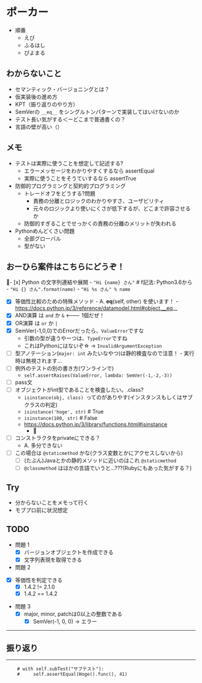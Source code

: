 # ポーカー

-   順番
    -   えび
    -   ふるはし
    -   ぴよまる

## わからないこと

-   セマンティック・バージョニングとは？
-   仮実装後の進め方
-   KPT（振り返りのやり方）
-   SemVerの `__eq__` をシングルトンパターンで実装してはいけないのか
-  テスト長い気がする＜ーどこまで普通書くの？
-  言語の壁が高い（）

## メモ

-   テストは実際に使うことを想定して記述する?
    -   エラーメッセージをわかりやすくするなら assertEqual
    -   実際に使うことをそうていするなら assertTrue
-   防御的プログラミングと契約的プログラミング
    -   トレードオフをどうする?問題
        -   責務の分離とロジックのわかりやすさ、ユーザビリティ
        -   元々のロジックより使いにくさが低下するが、どこまで許容させるか
    -   防御的すぎることでせっかくの責務の分離のメリットが失われる
-   Pythonめんどくさい問題
    -   全部グローバル
    -   型がない

## おーひら案件はこちらにどうぞ！
- [x] Python の文字列連結や展開
    - `"Hi {name} さん"` # f記法: Python3.6から
    - `"Hi {} さん".format(name)`
    - `"Hi %s さん" % name`
- [x] 等価性比較のための特殊メソッド - A. **eq**(self, other) を使います！ - https://docs.python.jp/3/reference/datamodel.html#object.__eq__
- [x] AND演算 は `and` か `&` <--- 1個だぜ！
- [x] OR演算  は  `or` か `|`
- [x] SemVer(-1,0,0)でのErrorだったら、`ValueError`ですな
    - 引数の型が違うやーつは、`TypeError`ですね
    - これはPythonにはないぞ☆ -> `InvalidArgumentException`
- [ ] 型アノテーション(`major: int` みたいなやつ)は静的検査なので注意！
        - 実行時は無視されます...
- [ ] 例外のテストの別の書き方(ワンラインで)
    - `self.assertRaises(ValueError, lambda: SemVer(-1,-2,-3))`
- [ ] pass文
- [ ] オブジェクトがint型であることを検査したい。.class?
    - `isinstance(obj, class) `ってのがありやす(インスタンスもしくはサブクラスの判定)
    - `isinstance('hoge', str)` # True
    - `isinstance(100, str)`    # False
    - https://docs.python.jp/3/library/functions.html#isinstance
      - :pray:
- [ ] コンストラクタをprivateにできる？
  - A. 多分できない
- [ ] この場合は `@staticmethod` かな(クラス変数とかにアクセスしないから)
    - [ ] (たぶん)Javaとかの静的メソッドに近いのはこれ `@staticmethod`
    - [ ] `@classmethod` はほかの言語でいうと...???(Rubyにもあった気がする？)

## Try
-   分からないことをメモって行く
-   モブプロ前に状況想定

## TODO

- 問題 1
  - [x] バージョンオブジェクトを作成できる
  - [x] 文字列表現を取得できる
-   問題 2
  - [x] 等価性を判定できる
    - [x] 1.4.2 != 2.1.0
    - [x] 1.4.2 == 1.4.2
-   問題 3
    -   [x] major, minor, patchは0以上の整数である
      - [x] SemVer(-1, 0, 0) -> エラー

---

## 振り返り

---

        # with self.subTest("サブテスト"):
        #     self.assertEqual(Hoge().func(), 41)
